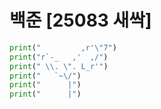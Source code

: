 # 백준 [25083 새싹]
```python
print("         ,r'\"7")
print("r`-_   ,'  ,/")
print(" \\. \". L_r'")
print("   `~\/")
print("      |")
print("      |")
```
